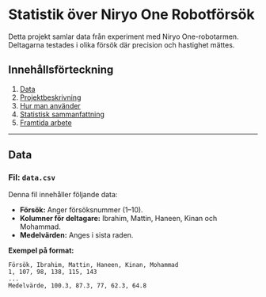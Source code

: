# Statistik över Niryo One Robotförsök

Detta projekt samlar data från experiment med Niryo One-robotarmen. Deltagarna testades i olika försök där precision och hastighet mättes.

## Innehållsförteckning
1. [Data](#data)
2. [Projektbeskrivning](#projektbeskrivning)
3. [Hur man använder](#hur-man-använder)
4. [Statistisk sammanfattning](#statistisk-sammanfattning)
5. [Framtida arbete](#framtida-arbete)

---

## Data
### Fil: `data.csv`
Denna fil innehåller följande data:
- **Försök:** Anger försöksnummer (1–10).
- **Kolumner för deltagare:** Ibrahim, Mattin, Haneen, Kinan och Mohammad.
- **Medelvärden:** Anges i sista raden.

**Exempel på format:**
```csv
Försök, Ibrahim, Mattin, Haneen, Kinan, Mohammad
1, 107, 98, 138, 115, 143
...
Medelvärde, 100.3, 87.3, 77, 62.3, 64.8

